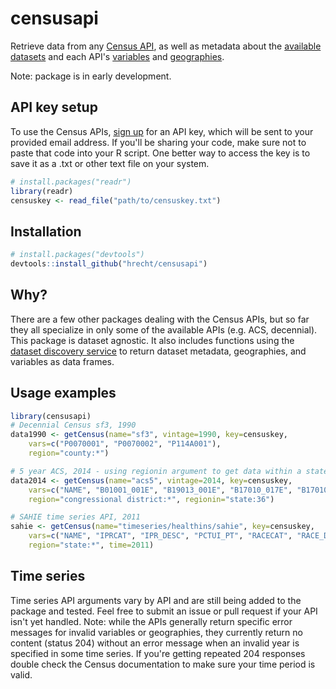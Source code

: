 # censusapi

Retrieve data from any [Census API](http://www.census.gov/data/developers/data-sets.html), as well as metadata about the [available datasets](http://api.census.gov/data.html) and each API's [variables](http://api.census.gov/data/2000/sf1/variables.html) and [geographies](http://api.census.gov/data/2000/sf1/geography.html).

Note: package is in early development. 

## API key setup
To use the Census APIs, [sign up](http://api.census.gov/data/key_signup.html) for an API key, which will be sent to your provided email address.
If you'll be sharing your code, make sure not to paste that code into your R script. One better way to access the key is to save it as a .txt or other text file on your system.
```R
# install.packages("readr")
library(readr)
censuskey <- read_file("path/to/censuskey.txt")
```

## Installation

```R
# install.packages("devtools")
devtools::install_github("hrecht/censusapi")
```

## Why?
There are a few other packages dealing with the Census APIs, but so far they all specialize in only some of the available APIs (e.g. ACS, decennial). This package is dataset agnostic. It also includes functions using the [dataset discovery service](http://www.census.gov/data/developers/updates/new-discovery-tool.html) to return dataset metadata, geographies, and variables as data frames.

## Usage examples
```R
library(censusapi)
# Decennial Census sf3, 1990
data1990 <- getCensus(name="sf3", vintage=1990, key=censuskey, 
	vars=c("P0070001", "P0070002", "P114A001"), 
	region="county:*")

# 5 year ACS, 2014 - using regionin argument to get data within a state
data2014 <- getCensus(name="acs5", vintage=2014, key=censuskey, 
	vars=c("NAME", "B01001_001E", "B19013_001E", "B17010_017E", "B17010_037E"), 
	region="congressional district:*", regionin="state:36")

# SAHIE time series API, 2011
sahie <- getCensus(name="timeseries/healthins/sahie", key=censuskey, 
	vars=c("NAME", "IPRCAT", "IPR_DESC", "PCTUI_PT", "RACECAT", "RACE_DESC"), 
	region="state:*", time=2011)
```

## Time series
Time series API arguments vary by API and are still being added to the package and tested. Feel free to submit an issue or pull request if your API isn't yet handled.
Note: while the APIs generally return specific error messages for invalid variables or geographies, they currently return no content (status 204) without an error message when an invalid year is specified in some time series. If you're getting repeated 204 responses double check the Census documentation to make sure your time period is valid.